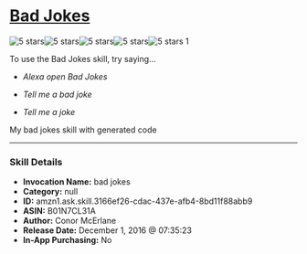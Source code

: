 # [Bad Jokes](http://alexa.amazon.com/#skills/amzn1.ask.skill.3166ef26-cdac-437e-afb4-8bd11f88abb9)
![5 stars](../../images/ic_star_black_18dp_1x.png)![5 stars](../../images/ic_star_black_18dp_1x.png)![5 stars](../../images/ic_star_black_18dp_1x.png)![5 stars](../../images/ic_star_black_18dp_1x.png)![5 stars](../../images/ic_star_black_18dp_1x.png) 1

To use the Bad Jokes skill, try saying...

* *Alexa open Bad Jokes*

* *Tell me a bad joke*

* *Tell me a joke*

My bad jokes skill with generated code

***

### Skill Details

* **Invocation Name:** bad jokes
* **Category:** null
* **ID:** amzn1.ask.skill.3166ef26-cdac-437e-afb4-8bd11f88abb9
* **ASIN:** B01N7CL31A
* **Author:** Conor McErlane
* **Release Date:** December 1, 2016 @ 07:35:23
* **In-App Purchasing:** No
